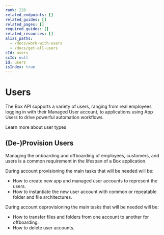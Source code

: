 ```yaml
---
rank: 220
related_endpoints: []
related_guides: []
related_pages: []
required_guides: []
related_resources: []
alias_paths:
  - /docs/work-with-users
  - /docs/get-all-users
cId: users
scId: null
id: users
isIndex: true
---
```

# Users

The Box API supports a variety of users, ranging from real employees logging in with their Managed User account, to applications using App Users to drive powerful automation workflows.

<CTA to="g://authentication/user-types">
Learn more about user types

</CTA>

## (De-)Provision Users

Managing the onboarding and offboarding of employees, customers, and users is a common requirement in the lifespan of a Box application.

During account provisioning the main tasks that will be needed will be:

* How to create new app and managed user accounts to represent the users.
* How to instantiate the new user account with common or repeatable folder and file architectures.

During account deprovisioning the main tasks that will be needed will be:

* How to transfer files and folders from one account to another for offboarding.
* How to delete user accounts.
